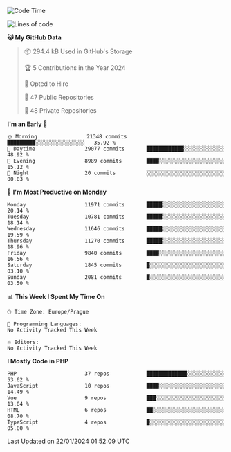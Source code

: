 <!--START_SECTION:waka-->
![Code Time](http://img.shields.io/badge/Code%20Time-1%2C583%20hrs%2058%20mins-blue)

![Lines of code](https://img.shields.io/badge/From%20Hello%20World%20I%27ve%20Written-18.8%20million%20lines%20of%20code-blue)

**🐱 My GitHub Data** 

> 📦 294.4 kB Used in GitHub's Storage 
 > 
> 🏆 5 Contributions in the Year 2024
 > 
> 💼 Opted to Hire
 > 
> 📜 47 Public Repositories 
 > 
> 🔑 48 Private Repositories 
 > 
**I'm an Early 🐤** 

```text
🌞 Morning                21348 commits       █████████░░░░░░░░░░░░░░░░   35.92 % 
🌆 Daytime                29077 commits       ████████████░░░░░░░░░░░░░   48.92 % 
🌃 Evening                8989 commits        ████░░░░░░░░░░░░░░░░░░░░░   15.12 % 
🌙 Night                  20 commits          ░░░░░░░░░░░░░░░░░░░░░░░░░   00.03 % 
```
📅 **I'm Most Productive on Monday** 

```text
Monday                   11971 commits       █████░░░░░░░░░░░░░░░░░░░░   20.14 % 
Tuesday                  10781 commits       █████░░░░░░░░░░░░░░░░░░░░   18.14 % 
Wednesday                11646 commits       █████░░░░░░░░░░░░░░░░░░░░   19.59 % 
Thursday                 11270 commits       █████░░░░░░░░░░░░░░░░░░░░   18.96 % 
Friday                   9840 commits        ████░░░░░░░░░░░░░░░░░░░░░   16.56 % 
Saturday                 1845 commits        █░░░░░░░░░░░░░░░░░░░░░░░░   03.10 % 
Sunday                   2081 commits        █░░░░░░░░░░░░░░░░░░░░░░░░   03.50 % 
```


📊 **This Week I Spent My Time On** 

```text
🕑︎ Time Zone: Europe/Prague

💬 Programming Languages: 
No Activity Tracked This Week

🔥 Editors: 
No Activity Tracked This Week
```

**I Mostly Code in PHP** 

```text
PHP                      37 repos            █████████████░░░░░░░░░░░░   53.62 % 
JavaScript               10 repos            ████░░░░░░░░░░░░░░░░░░░░░   14.49 % 
Vue                      9 repos             ███░░░░░░░░░░░░░░░░░░░░░░   13.04 % 
HTML                     6 repos             ██░░░░░░░░░░░░░░░░░░░░░░░   08.70 % 
TypeScript               4 repos             █░░░░░░░░░░░░░░░░░░░░░░░░   05.80 % 
```




 Last Updated on 22/01/2024 01:52:09 UTC
<!--END_SECTION:waka-->
<!--
**AlexKratky/AlexKratky** is a ✨ _special_ ✨ repository because its `README.md` (this file) appears on your GitHub profile.

Here are some ideas to get you started:

- 🔭 I’m currently working on ...
- 🌱 I’m currently learning ...
- 👯 I’m looking to collaborate on ...
- 🤔 I’m looking for help with ...
- 💬 Ask me about ...
- 📫 How to reach me: ...
- 😄 Pronouns: ...
- ⚡ Fun fact: ...
-->
